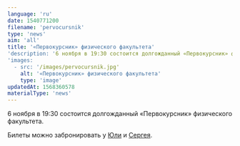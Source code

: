 ```yaml
---
language: 'ru'
date: 1540771200
filename: 'pervocursnik'
type: 'news'
aim: 'all'
title: '«Первокурсник» физического факультета'
'description: '6 ноября в 19:30 состоится долгожданный «Первокурсник» физического факультета.'
'images:
  - src: '/images/pervocursnik.jpg'
    alt: '«Первокурсник» физического факультета'
    type: 'image'
updatedAt: 1568360578
materialType: 'news'
---
```

6 ноября в 19:30 состоится долгожданный «Первокурсник» физического факультета.

Билеты можно забронировать у [Юли](https://vk.com/altushaaa) и [Сергея](https://vk.com/zafran).
